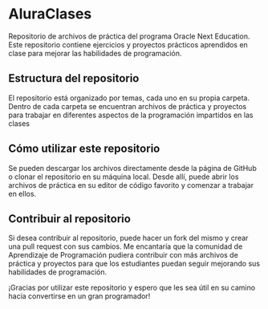 # AluraClases
Repositorio de archivos de práctica del programa Oracle Next Education. Este repositorio contiene ejercicios y proyectos prácticos aprendidos en clase para  mejorar las habilidades de programación.

## Estructura del repositorio

El repositorio está organizado por temas, cada uno en su propia carpeta. Dentro de cada carpeta se encuentran archivos de práctica y proyectos para trabajar en diferentes aspectos de la programación impartidos en las clases

## Cómo utilizar este repositorio

Se pueden descargar los archivos directamente desde la página de GitHub o clonar el repositorio en su máquina local. Desde allí, puede abrir los archivos de práctica en su editor de código favorito y comenzar a trabajar en ellos.


## Contribuir al repositorio

Si desea contribuir al repositorio, puede hacer un fork del mismo y crear una pull request con sus cambios. Me encantaría que la comunidad de Aprendizaje de Programación pudiera contribuir con más archivos de práctica y proyectos para que los estudiantes puedan seguir mejorando sus habilidades de programación.

¡Gracias por utilizar este repositorio y espero que les sea útil en su camino hacia convertirse en un gran programador!


